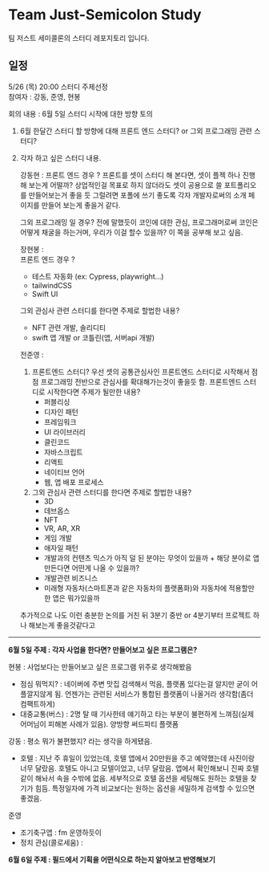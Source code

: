 # Team Just-Semicolon Study

팀 저스트 세미콜론의 스터디 레포지토리 입니다.

## 일정

5/26 (목) 20:00 스터디 주제선정
<br/>
참여자 : 강동, 준영, 현봉

회의 내용 : 6월 5일 스터디 시작에 대한 방향 토의

1. 6월 한달간 스터디 할 방향에 대해 
   프론트 엔드 스터디? or 그외 프로그래밍 관련 스터디?
   
2. 각자 하고 싶은 스터디 내용.
   
   강동현 : 
   프론트 엔드 경우 ?
   프론트를 셋이 스터디 해 본다면, 셋이 플젝 하나 진행해 보는게 어떨까? 상업적인걸 목표로 하지 않더라도 셋이 공용으로 쓸 포트폴리오를 만들어보는거 좋을 듯
   그럴려면 포폴에 쓰기 좋도록 각자 개발자로써의 소개 페이지를 만들어 보는게 좋을거 같다.
   
   그외 프로그래밍 일 경우?
   전에 말했듯이 코인에 대한 관심, 프로그래머로써 코인은 어떻게 채굴을 하는거며, 우리가 이걸 할수 있을까? 이 쪽을 공부해 보고 싶음.
   
   장현봉 :   
   프론트 엔드 경우 ?
   - 테스트 자동화 (ex: Cypress, playwright...)
   - tailwindCSS
   - Swift UI
   
   그외 관심사 관련 스터디를 한다면 주제로 할법한 내용?
   - NFT 관련 개발, 솔리디티
   - swift 앱 개발 or 코틀린(앱, 서버api 개발)
   
   전준영 :
   
   1. 프론트엔드 스터디?
      우선 셋의 공통관심사인 프론트엔드 스터디로 시작해서 점점 프로그래밍 전반으로 관심사를 확대해가는것이 좋을듯 함.
      프론트엔드 스터디로 시작한다면 주제가 될만한 내용?
       - 퍼블리싱
       - 디자인 패턴
       - 프레임워크
       - UI 라이브러리
       - 클린코드
       - 자바스크립트
       - 리액트
       - 네이티브 언어
       - 웹, 앱 배포 프로세스
   2. 그외 관심사 관련 스터디를 한다면 주제로 할법한 내용?
      - 3D
      - 데브옵스
      - NFT
      - VR, AR, XR
      - 게임 개발
      - 애자일 패턴
      - 개발과의 컨텐츠 믹스가 아직 덜 된 분야는 무엇이 있을까 + 해당 분야로 앱 만든다면 어떤게 나올 수 있을까?
      - 개발관련 비즈니스
      - 미래형 자동차(스마트폰과 같은 자동차의 플랫폼화)와 자동차에 적용할만한 앱은 뭐가있을까

   추가적으로 나도 이런 충분한 논의를 거친 뒤 3분기 중반 or 4분기부터 프로젝트 하나 해보는게 좋을것같다고 


---

**6월 5일 주제 : 각자 사업을 한다면? 만들어보고 싶은 프로그램은?**

현봉 : 사업보다는 만들어보고 싶은 프로그램 위주로 생각해봤음
- 점심 뭐먹지? : 네이버에 주변 맛집 검색해서 먹음, 플랫폼 있다는걸 알지만 굳이 어플깔지않게 됨. 언젠가는 관련된 서비스가 통합된 플랫폼이 나올거라 생각함(좀더 컴팩트하게)
- 대중교통(버스) : 2명 탈 때 기사한테 얘기하고 타는 부분이 불편하게 느껴짐(실제 어머님이 피해본 사례가 있음). 양방향 써드파티 플랫폼

강동 : 평소 뭐가 불편했지? 라는 생각을 하게됐음.
- 호텔 : 지난 주 휴일이 있었는데, 호텔 앱에서 20만원을 주고 예약했는데 사진이랑 너무 달랐음. 호텔도 아니고 모텔이었고, 너무 달랐음. 앱에서 확인해보니 진짜 호텔같이 해놔서 속을 수밖에 없음. 세부적으로 호텔 옵션을 세팅해도 원하는 호텔을 찾기가 힘듬. 특정일자에 가격 비교보다는 원하는 옵션을 세밀하게 검색할 수 있으면 좋겠음.

준영
- 조기축구앱 : fm 운영하듯이 
- 정치 관심(콜로세움) : 

**6월 6일 주제 : 필드에서 기획을 어떤식으로 하는지 알아보고 반영해보기**
